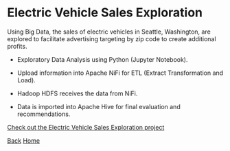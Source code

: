 <link rel="stylesheet" href="/assets/css/main.css">

# Electric Vehicle Sales Exploration

Using Big Data, the sales of electric vehicles in Seattle, Washington, are explored to facilitate advertising targeting by zip code to create additional profits.

*	Exploratory Data Analysis using Python (Jupyter Notebook).

*	Upload information into Apache NiFi for ETL (Extract Transformation and Load).

*	Hadoop HDFS receives the data from NiFi.

*	Data is imported into Apache Hive for final evaluation and recommendations.

[Check out the Electric Vehicle Sales Exploration project](https://github.com/michelle-bh/michelle-bh.github.io/tree/main/Electric-Vehicles-Sales-Exploration)


[Back](../README.md)      [Home](https://michelle-bh.github.io/)

